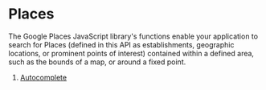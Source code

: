 # Places

The Google Places JavaScript library's functions enable your application to search for Places (defined in this API as
establishments, geographic locations, or prominent points of interest) contained within a defined area, such as the
bounds of a map, or around a fixed point.

 1. [Autocomplete](https://github.com/yappabe/ivory-google-map/blob/master/doc/usage/places/autocomplete.md)
